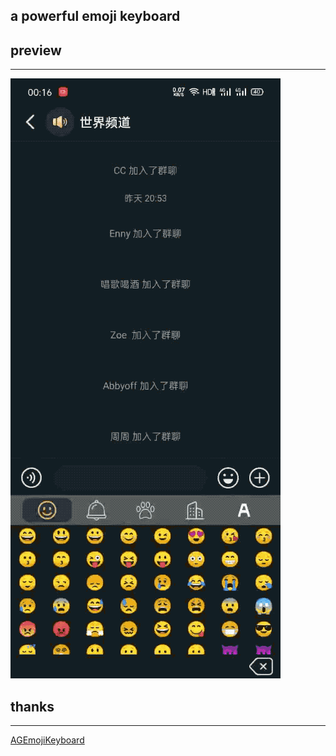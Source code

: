 ## a powerful emoji keyboard

## preview
---

![emoji keyboard](https://github.com/uni7corn/emoji_keyboard/blob/master/image/emoji_keyboard.gif "emoji keyboard")



##  thanks 
---

[AGEmojiKeyboard](https://github.com/ayushgoel/AGEmojiKeyboard "AGEmojiKeyboard")
